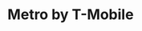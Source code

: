 ---
title: "Metro by T-Mobile"
url: /los-angeles/metro-by-t-mobile-north-broadway/
shop: mobile phone
---